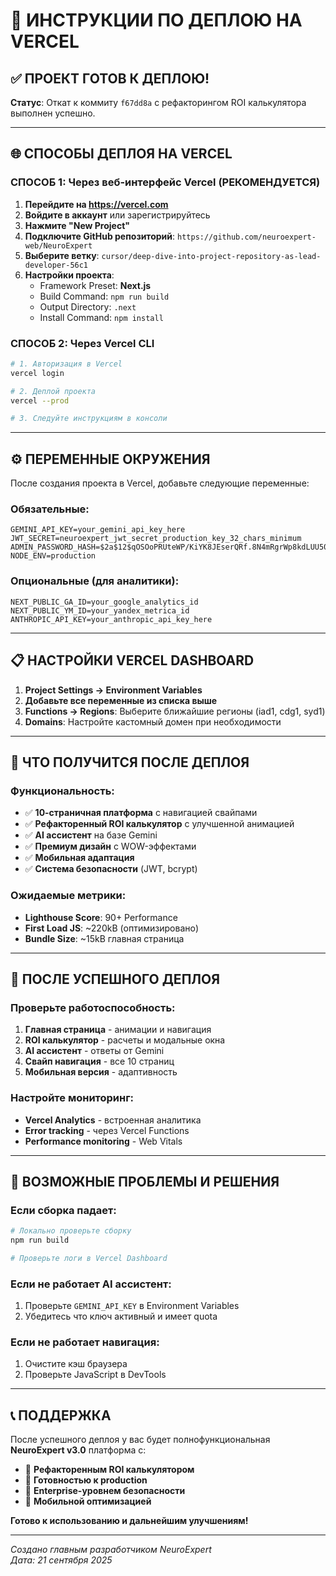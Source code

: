 # 🚀 ИНСТРУКЦИИ ПО ДЕПЛОЮ НА VERCEL

## ✅ ПРОЕКТ ГОТОВ К ДЕПЛОЮ!

**Статус**: Откат к коммиту `f67dd8a` с рефакторингом ROI калькулятора выполнен успешно.

---

## 🌐 СПОСОБЫ ДЕПЛОЯ НА VERCEL

### СПОСОБ 1: Через веб-интерфейс Vercel (РЕКОМЕНДУЕТСЯ)

1. **Перейдите на https://vercel.com**
2. **Войдите в аккаунт** или зарегистрируйтесь
3. **Нажмите "New Project"**
4. **Подключите GitHub репозиторий**: `https://github.com/neuroexpert-web/NeuroExpert`
5. **Выберите ветку**: `cursor/deep-dive-into-project-repository-as-lead-developer-56c1`
6. **Настройки проекта**:
   - Framework Preset: **Next.js**
   - Build Command: `npm run build`
   - Output Directory: `.next`
   - Install Command: `npm install`

### СПОСОБ 2: Через Vercel CLI

```bash
# 1. Авторизация в Vercel
vercel login

# 2. Деплой проекта
vercel --prod

# 3. Следуйте инструкциям в консоли
```

---

## ⚙️ ПЕРЕМЕННЫЕ ОКРУЖЕНИЯ

После создания проекта в Vercel, добавьте следующие переменные:

### Обязательные:
```
GEMINI_API_KEY=your_gemini_api_key_here
JWT_SECRET=neuroexpert_jwt_secret_production_key_32_chars_minimum
ADMIN_PASSWORD_HASH=$2a$12$qOSOoPRUteWP/KiYK8JEserQRf.8N4mRgrWp8kdLUU50enPsAVm4G
NODE_ENV=production
```

### Опциональные (для аналитики):
```
NEXT_PUBLIC_GA_ID=your_google_analytics_id
NEXT_PUBLIC_YM_ID=your_yandex_metrica_id
ANTHROPIC_API_KEY=your_anthropic_api_key_here
```

---

## 📋 НАСТРОЙКИ VERCEL DASHBOARD

1. **Project Settings → Environment Variables**
2. **Добавьте все переменные из списка выше**
3. **Functions → Regions**: Выберите ближайшие регионы (iad1, cdg1, syd1)
4. **Domains**: Настройте кастомный домен при необходимости

---

## 🎯 ЧТО ПОЛУЧИТСЯ ПОСЛЕ ДЕПЛОЯ

### Функциональность:
- ✅ **10-страничная платформа** с навигацией свайпами
- ✅ **Рефакторенный ROI калькулятор** с улучшенной анимацией
- ✅ **AI ассистент** на базе Gemini
- ✅ **Премиум дизайн** с WOW-эффектами
- ✅ **Мобильная адаптация**
- ✅ **Система безопасности** (JWT, bcrypt)

### Ожидаемые метрики:
- **Lighthouse Score**: 90+ Performance
- **First Load JS**: ~220kB (оптимизировано)
- **Bundle Size**: ~15kB главная страница

---

## 🔧 ПОСЛЕ УСПЕШНОГО ДЕПЛОЯ

### Проверьте работоспособность:
1. **Главная страница** - анимации и навигация
2. **ROI калькулятор** - расчеты и модальные окна
3. **AI ассистент** - ответы от Gemini
4. **Свайп навигация** - все 10 страниц
5. **Мобильная версия** - адаптивность

### Настройте мониторинг:
- **Vercel Analytics** - встроенная аналитика
- **Error tracking** - через Vercel Functions
- **Performance monitoring** - Web Vitals

---

## 🚨 ВОЗМОЖНЫЕ ПРОБЛЕМЫ И РЕШЕНИЯ

### Если сборка падает:
```bash
# Локально проверьте сборку
npm run build

# Проверьте логи в Vercel Dashboard
```

### Если не работает AI ассистент:
1. Проверьте `GEMINI_API_KEY` в Environment Variables
2. Убедитесь что ключ активный и имеет quota

### Если не работает навигация:
1. Очистите кэш браузера
2. Проверьте JavaScript в DevTools

---

## 📞 ПОДДЕРЖКА

После успешного деплоя у вас будет полнофункциональная **NeuroExpert v3.0** платформа с:

- 🎯 **Рефакторенным ROI калькулятором**
- 🚀 **Готовностью к production**
- 💼 **Enterprise-уровнем безопасности**
- 📱 **Мобильной оптимизацией**

**Готово к использованию и дальнейшим улучшениям!**

---

*Создано главным разработчиком NeuroExpert*  
*Дата: 21 сентября 2025*